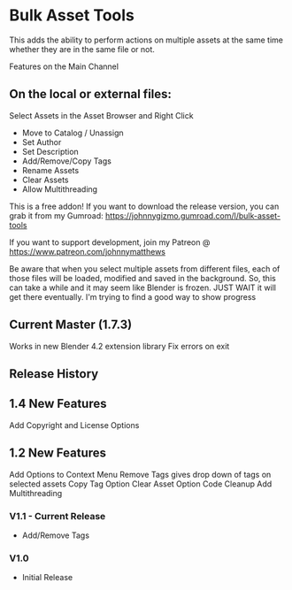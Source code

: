 
# Bulk Asset Tools

This adds the ability to perform actions on multiple assets at the same time whether they are in the same file or not.

Features on the Main Channel

## On the local or external files:

Select Assets in the Asset Browser and Right Click

-  Move to Catalog / Unassign
-  Set Author
-  Set Description
-  Add/Remove/Copy Tags
-  Rename Assets
-  Clear Assets
-  Allow Multithreading

This is a free addon! If you want to download the release version, you can grab it from my Gumroad: https://johnnygizmo.gumroad.com/l/bulk-asset-tools

If you want to support development, join my Patreon @ https://www.patreon.com/johnnymatthews

Be aware that when you select multiple assets from different files, each of those files will be loaded, modified and saved in the background. So, this can take a while and it may seem like Blender is frozen. JUST WAIT it will get there eventually. I'm trying to find a good way to show progress

## Current Master (1.7.3) 
Works in new Blender 4.2 extension library
Fix errors on exit

## Release History
## 1.4 New Features
Add Copyright and License Options

## 1.2 New Features
Add Options to Context Menu 
Remove Tags gives drop down of tags on selected assets
Copy Tag Option
Clear Asset Option
Code Cleanup
Add Multithreading

### V1.1 - Current Release
- Add/Remove Tags
### V1.0
- Initial Release
